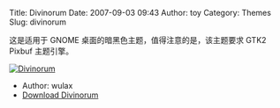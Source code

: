 Title: Divinorum
Date: 2007-09-03 09:43
Author: toy
Category: Themes
Slug: divinorum

这是适用于 GNOME 桌面的暗黑色主题，值得注意的是，该主题要求 GTK2 Pixbuf
主题引擎。

[![Divinorum](http://i.linuxtoy.org/i/2007/09/divinorum_s.png)](http://i.linuxtoy.org/i/2007/09/divinorum.png)

- Author: wulax  
- [Download
Divinorum](http://www.gnome-look.org/content/show.php/Divinorum?content=65533)
